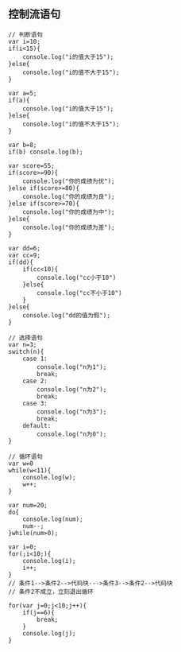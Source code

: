## 控制流语句

    // 判断语句
	var i=10;
	if(i<15){
		console.log("i的值大于15");
	}else{
		console.log("i的值不大于15");
	}

	var a=5;
	if(a){
		console.log("i的值大于15");
	}else{
		console.log("i的值不大于15");
	}

	var b=8;
	if(b) console.log(b);

	var score=55;
	if(score>=90){
		console.log("你的成绩为优");
	}else if(score>=80){
		console.log("你的成绩为良");
	}else if(score>=70){
		console.log("你的成绩为中");
	}else{
		console.log("你的成绩为差");
	}

	var dd=6;
	var cc=9;
	if(dd){
		if(cc<10){
			console.log("cc小于10")
		}else{
			console.log("cc不小于10")
		}
	}else{
		console.log("dd的值为假");
	}

	// 选择语句
	var n=3;
	switch(n){
		case 1:
			console.log("n为1");
			break;
		case 2:
			console.log("n为2");
			break;
		case 3:
			console.log("n为3");
			break;
		default:
			console.log("n为0");
	}

	// 循环语句
	var w=0
	while(w<11){
		console.log(w);
		w++;
	}

	var num=20;
	do{
		console.log(num);
		num--;
	}while(num>0);

	var i=0;
	for(;i<10;){
		console.log(i);
		i++;
	}
	// 条件1-->条件2-->代码块--->条件3-->条件2-->代码块
	// 条件2不成立，立刻退出循环

	for(var j=0;j<10;j++){
		if(j==6){
			break;
		}
		console.log(j);
	}